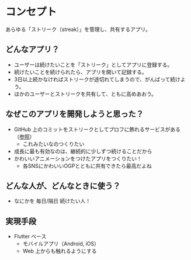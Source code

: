 # コンセプト
あらゆる「ストリーク（streak）」を管理し、共有するアプリ。

## どんなアプリ？
- ユーザーは続けたいことを「ストリーク」としてアプリに登録する。
- 続けたいことを続けられたら、アプリを開いて記録する。
- 3日以上続かなければストリークが途切れてしまうので、がんばって続けよう。
- ほかのユーザーとストリークを共有して、ともに高めあおう。

## なぜこのアプリを開発しようと思った？
- GitHub 上のコミットをストリークとしてプロフに飾れるサービスがある（[参照](https://github.com/DenverCoder1/github-readme-streak-stats)）
  - これみたいなのつくりたい
- 成長に最も有効なのは、継続的に少しずつ続けることだから
- かわいいアニメーションをつけたアプリをつくりたい！
  - 各SNSにかわいいOGPとともに共有できたら最高だよね

## どんな人が、どんなときに使う？
- なにかを 毎日/隔日 続けたい人！

## 実現手段
- Flutter ベース
  - モバイルアプリ（Android, iOS）
  - Web 上からも触れるようにする
